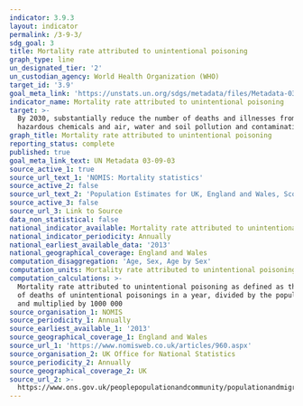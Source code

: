 ```yaml
---
indicator: 3.9.3
layout: indicator
permalink: /3-9-3/
sdg_goal: 3
title: Mortality rate attributed to unintentional poisoning
graph_type: line
un_designated_tier: '2'
un_custodian_agency: World Health Organization (WHO)
target_id: '3.9'
goal_meta_link: 'https://unstats.un.org/sdgs/metadata/files/Metadata-03-09-03.pdf'
indicator_name: Mortality rate attributed to unintentional poisoning
target: >-
  By 2030, substantially reduce the number of deaths and illnesses from
  hazardous chemicals and air, water and soil pollution and contamination.
graph_title: Mortality rate attributed to unintentional poisoning
reporting_status: complete
published: true
goal_meta_link_text: UN Metadata 03-09-03
source_active_1: true
source_url_text_1: 'NOMIS: Mortality statistics'
source_active_2: false
source_url_text_2: 'Population Estimates for UK, England and Wales, Scotland and Northern Ireland'
source_active_3: false
source_url_3: Link to Source
data_non_statistical: false
national_indicator_available: Mortality rate attributed to unintentional poisoning
national_indicator_periodicity: Annually
national_earliest_available_data: '2013'
national_geographical_coverage: England and Wales
computation_disaggregation: 'Age, Sex, Age by Sex'
computation_units: Mortality rate attributed to unintentional poisoning
computation_calculations: >-
  Mortality rate attributed to unintentional poisoning as defined as the number
  of deaths of unintentional poisonings in a year, divided by the population,
  and multiplied by 1000 000
source_organisation_1: NOMIS
source_periodicity_1: Annually
source_earliest_available_1: '2013'
source_geographical_coverage_1: England and Wales
source_url_1: 'https://www.nomisweb.co.uk/articles/960.aspx'
source_organisation_2: UK Office for National Statistics
source_periodicity_2: Annually
source_geographical_coverage_2: UK
source_url_2: >-
  https://www.ons.gov.uk/peoplepopulationandcommunity/populationandmigration/populationestimates/datasets/populationestimatesforukenglandandwalesscotlandandnorthernireland
---
```


